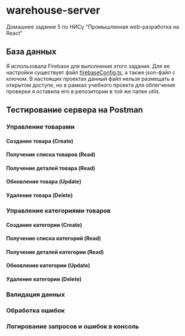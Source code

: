 # warehouse-server
 Домашнее задание 5 по НИСу "Промышленная web-разработка на React"
## База данных
Я использовала Firebase для выполнения этого задания. Для ее настройки существует файл [firebaseConfig.ts](src/utils/firebaseConfig.ts), а также json-файл с ключом. В настоящих проектах данный файл нельзя размещать в открытом доступе, но в рамках учебного проекта для облегчения проверки я оставила его в репозитории в той же папке utils.
## Тестирование сервера на Postman
### Управление товарами
#### Создание товара (Create)
#### Получение списка товаров (Read)
#### Получение деталей товара (Read)
#### Обновление товара (Update)
#### Удаление товара (Delete)
### Управление категориями товаров
#### Создание категории (Create)
#### Получение списка категорий (Read)
#### Получение деталей категории (Read)
#### Обновление категории (Update)
#### Удаление категории (Delete)
### Валидация данных
### Обработка ошибок
### Логирование запросов и ошибок в консоль